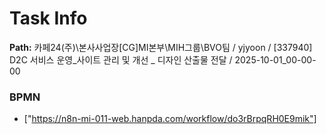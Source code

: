 # Task Info

**Path:** 카페24(주)\본사사업장\[CG]MI본부\MIH그룹\BVO팀 / yjyoon / [337940] D2C 서비스 운영_사이트 관리 및 개선 _ 디자인 산출물 전달 / 2025-10-01_00-00-00

### BPMN
- ["https://n8n-mi-011-web.hanpda.com/workflow/do3rBrpqRH0E9mik"]

